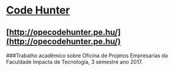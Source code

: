 # [Code Hunter](http://opecodehunter.pe.hu/)
## [http://opecodehunter.pe.hu/](http://opecodehunter.pe.hu/)
###Trabalho acadêmico sobre Oficina de Projetos Empresarias da Faculdade Impacta de Tecnologia, 3 semestre ano 2017.
